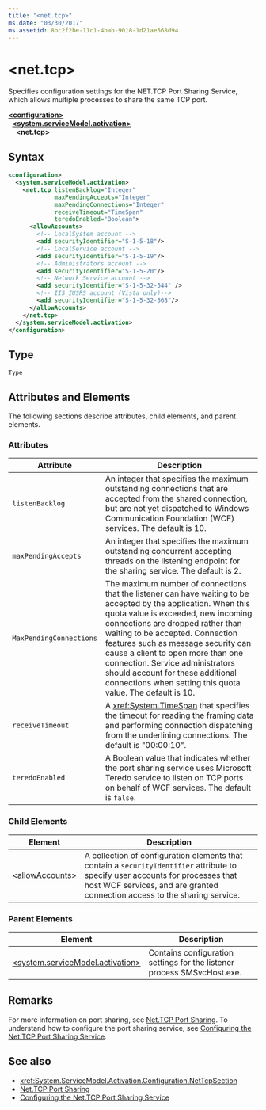 ```yaml
---
title: "<net.tcp>"
ms.date: "03/30/2017"
ms.assetid: 8bc2f2be-11c1-4bab-9018-1d21ae568d94
---
```

# \<net.tcp>
Specifies configuration settings for the NET.TCP Port Sharing Service, which allows multiple processes to share the same TCP port.  
  
[**\<configuration>**](../configuration-element.md)\
&nbsp;&nbsp;[**\<system.serviceModel.activation>**](system-servicemodel-activation.md)\
&nbsp;&nbsp;&nbsp;&nbsp;**\<net.tcp>**  
  
## Syntax  
  
```xml  
<configuration>
  <system.serviceModel.activation>
    <net.tcp listenBacklog="Integer"
             maxPendingAccepts="Integer"
             maxPendingConnections="Integer"
             receiveTimeout="TimeSpan"
             teredoEnabled="Boolean">
      <allowAccounts>
        <!-- LocalSystem account -->
        <add securityIdentifier="S-1-5-18"/>
        <!-- LocalService account -->
        <add securityIdentifier="S-1-5-19"/>
        <!-- Administrators account -->
        <add securityIdentifier="S-1-5-20"/>
        <!-- Network Service account -->
        <add securityIdentifier="S-1-5-32-544" />
        <!-- IIS_IUSRS account (Vista only)-->
        <add securityIdentifier="S-1-5-32-568"/>
      </allowAccounts>
    </net.tcp>
  </system.serviceModel.activation>
</configuration>
```  
  
## Type  
 `Type`  
  
## Attributes and Elements  
 The following sections describe attributes, child elements, and parent elements.  
  
### Attributes  
  
|Attribute|Description|  
|---------------|-----------------|  
|`listenBacklog`|An integer that specifies the maximum outstanding connections that are accepted from the shared connection, but are not yet dispatched to Windows Communication Foundation (WCF) services. The default is 10.|  
|`maxPendingAccepts`|An integer that specifies the maximum outstanding concurrent accepting threads on the listening endpoint for the sharing service. The default is 2.|  
|`MaxPendingConnections`|The maximum number of connections that the listener can have waiting to be accepted by the application. When this quota value is exceeded, new incoming connections are dropped rather than waiting to be accepted. Connection features such as message security can cause a client to open more than one connection. Service administrators should account for these additional connections when setting this quota value. The default is 10.|  
|`receiveTimeout`|A <xref:System.TimeSpan> that specifies the timeout for reading the framing data and performing connection dispatching from the underlining connections. The default is "00:00:10".|  
|`teredoEnabled`|A Boolean value that indicates whether the port sharing service uses Microsoft Teredo service to listen on TCP ports on behalf of WCF services. The default is `false`.|  
  
### Child Elements  
  
|Element|Description|  
|-------------|-----------------|  
|[\<allowAccounts>](allowaccounts.md)|A collection of configuration elements that contain a `securityIdentifier` attribute to specify user accounts for processes that host WCF services, and are granted connection access to the sharing service.|  
  
### Parent Elements  
  
|Element|Description|  
|-------------|-----------------|  
|[\<system.serviceModel.activation>](system-servicemodel-activation.md)|Contains configuration settings for the listener process SMSvcHost.exe.|  
  
## Remarks  
 For more information on port sharing, see [Net.TCP Port Sharing](../../../wcf/feature-details/net-tcp-port-sharing.md). To understand how to configure the port sharing service, see [Configuring the Net.TCP Port Sharing Service](../../../wcf/feature-details/configuring-the-net-tcp-port-sharing-service.md).  
  
## See also

- <xref:System.ServiceModel.Activation.Configuration.NetTcpSection>
- [Net.TCP Port Sharing](../../../wcf/feature-details/net-tcp-port-sharing.md)
- [Configuring the Net.TCP Port Sharing Service](../../../wcf/feature-details/configuring-the-net-tcp-port-sharing-service.md)
